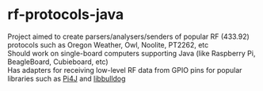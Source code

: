 rf-protocols-java
=================

Project aimed to create parsers/analysers/senders of popular RF (433.92) protocols such as Oregon Weather, Owl, Noolite, PT2262, etc <br/>
Should work on single-board computers supporting Java (like Raspberry Pi, BeagleBoard, Cubieboard, etc) <br/>
Has adapters for receiving low-level RF data from GPIO pins for popular libraries such as <a href="http://pi4j.com/">Pi4J</a> and <a href="http://libbulldog.org/bulldog/">libbulldog</a> <br/>
